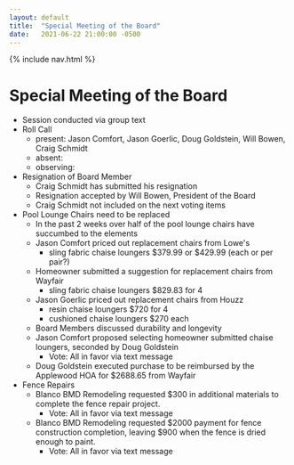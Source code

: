 ```yaml
---
layout: default
title:  "Special Meeting of the Board"
date:   2021-06-22 21:00:00 -0500
---
```


{% include nav.html %}

# Special Meeting of the Board

- Session conducted via group text
- Roll Call
    - present: Jason Comfort, Jason Goerlic, Doug Goldstein, Will Bowen, Craig Schmidt
    - absent:
    - observing:
- Resignation of Board Member
    - Craig Schmidt has submitted his resignation
    - Resignation accepted by Will Bowen, President of the Board
    - Craig Schmidt not included on the next voting items
- Pool Lounge Chairs need to be replaced
    - In the past 2 weeks over half of the pool lounge chairs have succumbed to the elements
    - Jason Comfort priced out replacement chairs from Lowe's
        - sling fabric chaise loungers $379.99 or $429.99 (each or per pair?)
    - Homeowner submitted a suggestion for replacement chairs from Wayfair
        - sling fabric chaise loungers $829.83 for 4
    - Jason Goerlic priced out replacement chairs from Houzz
        - resin chaise loungers $720 for 4
        - cushioned chaise loungers $270 each
    - Board Members discussed durability and longevity
    - Jason Comfort proposed selecting homeowner submitted chaise loungers, seconded by Doug Goldstein
        - Vote: All in favor via text message
    - Doug Goldstein executed purchase to be reimbursed by the Applewood HOA for $2688.65 from Wayfair
- Fence Repairs
    - Blanco BMD Remodeling requested $300 in additional materials to complete the fence repair project.
        - Vote: All in favor via text message
    - Blanco BMD Remodeling requested $2000 payment for fence construction completion, leaving $900 when the fence is dried enough to paint.
        - Vote: All in favor via text message
